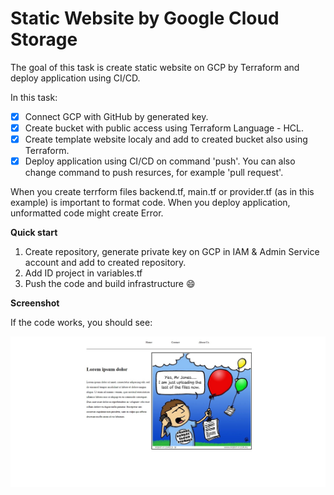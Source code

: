 # Static Website by Google Cloud Storage

The goal of this task is create static website on GCP by Terraform and deploy application using CI/CD.

In this task:
- [x] Connect GCP with GitHub by generated key.
- [x] Create bucket with public access using Terraform Language - HCL.
- [x] Create template website localy and add to created bucket also using Terraform.
- [x] Deploy application using CI/CD on command 'push'. You can also change command to push resurces, for example 'pull request'.

When you create terrform files backend.tf, main.tf or provider.tf (as in this example) is important to format code. When you deploy application, unformatted code might create Error.

**Quick start**
1. Create repository, generate private key on GCP in IAM & Admin Service account and add to created repository.
2. Add ID project in variables.tf
3. Push the code and build infrastructure :smile:

**Screenshot**

If the code works, you should see:

![Example screenshot](./img/static.jpg)

